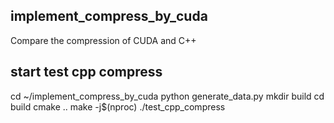 ## implement_compress_by_cuda
Compare the compression of CUDA and C++
## start test cpp compress
cd ~/implement_compress_by_cuda
python generate_data.py
mkdir build
cd build 
cmake ..
make -j$(nproc)
./test_cpp_compress